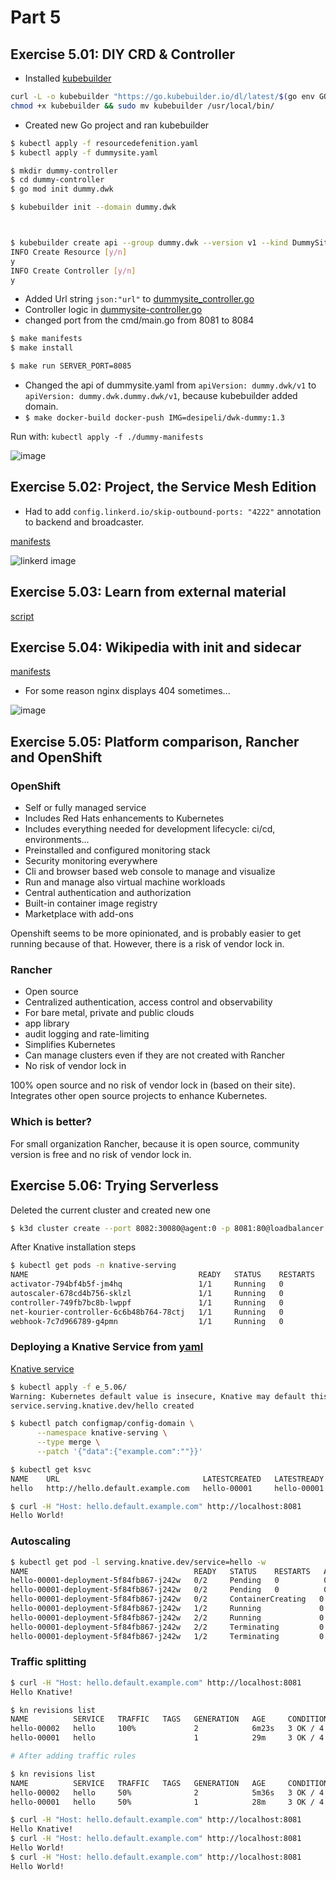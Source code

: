 # Part 5

## Exercise 5.01: DIY CRD & Controller

- Installed [kubebuilder](https://book.kubebuilder.io/)

```bash
curl -L -o kubebuilder "https://go.kubebuilder.io/dl/latest/$(go env GOOS)/$(go env GOARCH)"
chmod +x kubebuilder && sudo mv kubebuilder /usr/local/bin/
```

- Created new Go project and ran kubebuilder

```bash
$ kubectl apply -f resourcedefenition.yaml
$ kubectl apply -f dummysite.yaml

$ mkdir dummy-controller
$ cd dummy-controller
$ go mod init dummy.dwk

$ kubebuilder init --domain dummy.dwk



$ kubebuilder create api --group dummy.dwk --version v1 --kind DummySite
INFO Create Resource [y/n]                        
y
INFO Create Controller [y/n]                      
y
```

- Added Url string `json:"url"` to [dummysite_controller.go](e_5.01/dummy-controller/api/v1/dummysite_types.go)
- Controller logic in [dummysite-controller.go](e_5.01/dummy-controller/internal/controller/dummysite_controller.go)
- changed port from the cmd/main.go from 8081 to 8084

```bash
$ make manifests
$ make install

$ make run SERVER_PORT=8085
```

- Changed the api of dummysite.yaml from `apiVersion: dummy.dwk/v1` to `apiVersion: dummy.dwk.dummy.dwk/v1`, because kubebuilder added domain.
- `$ make docker-build docker-push IMG=desipeli/dwk-dummy:1.3`

Run with: `kubectl apply -f ./dummy-manifests`

![image](e_5.01/wikipedia.png)

## Exercise 5.02: Project, the Service Mesh Edition

- Had to add `config.linkerd.io/skip-outbound-ports: "4222"` annotation to backend and broadcaster.

[manifests](e_5.02/manifests/production/)

![linkerd image](e_5.02/linkerd.png)

## Exercise 5.03: Learn from external material

[script](e_5.03/script)

## Exercise 5.04: Wikipedia with init and sidecar

[manifests](e_5.04/)

- For some reason nginx displays 404 sometimes...

![image](e_5.04/5_04.png)


## Exercise 5.05: Platform comparison, Rancher and OpenShift

### OpenShift

- Self or fully managed service
- Includes Red Hats enhancements to Kubernetes
- Includes everything needed for development lifecycle: ci/cd, environments...
- Preinstalled and configured monitoring stack
- Security monitoring everywhere
- Cli and browser based web console to manage and visualize
- Run and manage also virtual machine workloads
- Central authentication and authorization
- Built-in container image registry
- Marketplace with add-ons 

Openshift seems to be more opinionated, and is probably easier to get running because of that. However, there is a risk of vendor lock in.

### Rancher

- Open source
- Centralized authentication, access control and observability
- For bare metal, private and public clouds
- app library
- audit logging and rate-limiting
- Simplifies Kubernetes
- Can manage clusters even if they are not created with Rancher
- No risk of vendor lock in

100% open source and no risk of vendor lock in (based on their site). Integrates other open source projects to enhance Kubernetes.

### Which is better?

For small organization Rancher, because it is open source, community version is free and no risk of vendor lock in.

## Exercise 5.06: Trying Serverless

Deleted the current cluster and created new one

```bash
$ k3d cluster create --port 8082:30080@agent:0 -p 8081:80@loadbalancer --agents 2 --k3s-arg "--disable=traefik@server:0"
```

After Knative installation steps

```bash
$ kubectl get pods -n knative-serving
NAME                                      READY   STATUS    RESTARTS   AGE
activator-794bf4b5f-jm4hq                 1/1     Running   0          52s
autoscaler-678cd4b756-sklzl               1/1     Running   0          52s
controller-749fb7bc8b-lwppf               1/1     Running   0          52s
net-kourier-controller-6c6b48b764-78ctj   1/1     Running   0          24s
webhook-7c7d966789-g4pmn                  1/1     Running   0          52s
```

### Deploying a Knative Service from [yaml](e_5.06/knative-service.yaml)

[Knative service](e_5.06/knative-service.yaml)

```bash
$ kubectl apply -f e_5.06/
Warning: Kubernetes default value is insecure, Knative may default this to secure in a future release: spec.template.spec.containers[0].securityContext.allowPrivilegeEscalation, spec.template.spec.containers[0].securityContext.capabilities, spec.template.spec.containers[0].securityContext.runAsNonRoot, spec.template.spec.containers[0].securityContext.seccompProfile
service.serving.knative.dev/hello created

$ kubectl patch configmap/config-domain \
      --namespace knative-serving \
      --type merge \
      --patch '{"data":{"example.com":""}}'

$ kubectl get ksvc
NAME    URL                                LATESTCREATED   LATESTREADY   READY   REASON
hello   http://hello.default.example.com   hello-00001     hello-00001   True

$ curl -H "Host: hello.default.example.com" http://localhost:8081
Hello World!
```

### Autoscaling

```bash
$ kubectl get pod -l serving.knative.dev/service=hello -w
NAME                                     READY   STATUS    RESTARTS   AGE
hello-00001-deployment-5f84fb867-j242w   0/2     Pending   0          0s
hello-00001-deployment-5f84fb867-j242w   0/2     Pending   0          0s
hello-00001-deployment-5f84fb867-j242w   0/2     ContainerCreating   0          0s
hello-00001-deployment-5f84fb867-j242w   1/2     Running             0          1s
hello-00001-deployment-5f84fb867-j242w   2/2     Running             0          1s
hello-00001-deployment-5f84fb867-j242w   2/2     Terminating         0          68s
hello-00001-deployment-5f84fb867-j242w   1/2     Terminating         0          90s
```

### Traffic splitting

```bash
$ curl -H "Host: hello.default.example.com" http://localhost:8081
Hello Knative!

$ kn revisions list
NAME          SERVICE   TRAFFIC   TAGS   GENERATION   AGE     CONDITIONS   READY   REASON
hello-00002   hello     100%             2            6m23s   3 OK / 4     True    
hello-00001   hello                      1            29m     3 OK / 4     True 

# After adding traffic rules

$ kn revisions list
NAME          SERVICE   TRAFFIC   TAGS   GENERATION   AGE     CONDITIONS   READY   REASON
hello-00002   hello     50%              2            5m36s   3 OK / 4     True    
hello-00001   hello     50%              1            28m     3 OK / 4     True 

$ curl -H "Host: hello.default.example.com" http://localhost:8081
Hello Knative!
$ curl -H "Host: hello.default.example.com" http://localhost:8081
Hello World!
$ curl -H "Host: hello.default.example.com" http://localhost:8081
Hello World!
```